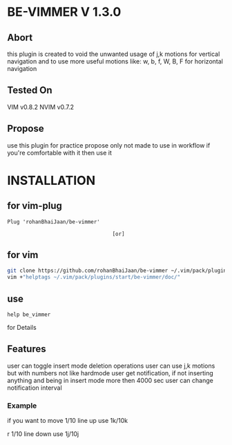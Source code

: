 # BE-VIMMER V 1.3.0

## Abort
this plugin is created to void the unwanted usage of j,k motions for vertical navigation
and to use more useful motions like: w, b, f, W, B, F for horizontal navigation

## Tested On
VIM v0.8.2
NVIM v0.7.2

## Propose 
use this plugin for practice propose only
not made to use in workflow
if you're comfortable with it then use it

# INSTALLATION
## for vim-plug
```vim
Plug 'rohanBhaiJaan/be-vimmer'
```
                                      [or] 
## for vim
```bash
git clone https://github.com/rohanBhaiJaan/be-vimmer ~/.vim/pack/plugins/start/be-vimmer
vim +"helptags ~/.vim/pack/plugins/start/be-vimmer/doc/"
```

## use
```vim
help be_vimmer
```
for Details

## Features
user can toggle insert mode deletion operations
user can use j,k motions but with numbers not like hardmode
user get notification, if not inserting anything and being in insert mode more then 4000 sec
user can change notification interval

### Example
if you want to move 1/10 line up use 1k/10k

r 1/10 line down use 1j/10j
